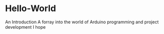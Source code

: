 # Hello-World
An Introduction
A forray into the world of Arduino programming and project development
I hope
